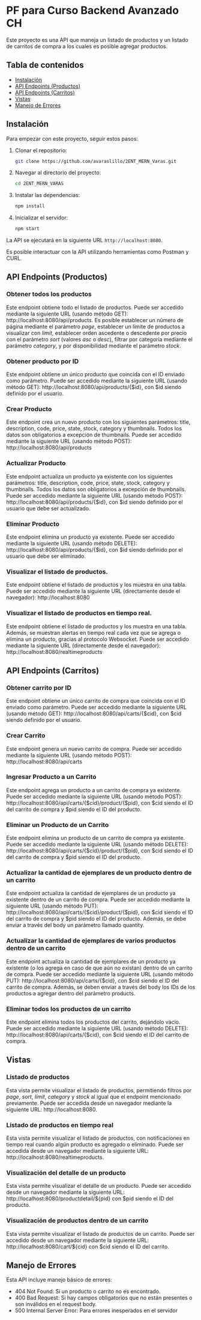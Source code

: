# PF para Curso Backend Avanzado CH

Este proyecto es una API que maneja un listado de productos y un listado de carritos de compra a los cuales es posible agregar productos.

## Tabla de contenidos

- [Instalación](#instalacion)
- [API Endpoints (Productos)](#api-endpoints-productos)
- [API Endpoints (Carritos)](#api-endpoints-carritos)
- [Vistas](#vistas)
- [Manejo de Errores](#manejo-de-errores)

## Instalación

Para empezar con este proyecto, seguir estos pasos:

1. Clonar el repositorio:

    ```bash
    git clone https://github.com/avaraslillo/2ENT_MERN_Varas.git
    ```

2. Navegar al directorio del proyecto:

    ```bash
    cd 2ENT_MERN_VARAS
    ```

3. Instalar las dependencias:

    ```bash
    npm install
    ```

5. Inicializar el servidor:

    ```bash
    npm start
    ```

La API se ejecutará en la siguiente URL `http://localhost:8080`.


Es posible interactuar con la API utilizando herramientas como Postman y CURL.

## API Endpoints (Productos)

### Obtener todos los productos

Este endpoint obtiene todo el listado de productos. Puede ser accedido mediante la siguiente URL (usando método GET): http://localhost:8080/api/products. Es posible establecer un número de página mediante el parámetro *page*, establecer un límite de productos a visualizar con *limit*, establecer orden ascedente o descedente por precio con el parámetro *sort* (valores *asc* o *desc*), filtrar por categoría mediante el parámetro *category*, y por disponibilidad mediante el parámetro *stock*.

### Obtener producto por ID

Este endpoint obtiene un único producto que coincida con el ID enviado como parámetro. Puede ser accedido mediante la siguiente URL (usando método GET): http://localhost:8080/api/products/{$id}, con $id siendo definido por el usuario.

### Crear Producto

Este endpoint crea un nuevo producto con los siguientes parámetros: title, description, code, price, state, stock, category y thumbnails. Todos los datos son obligatorios a excepción de thumbnails. Puede ser accedido mediante la siguiente URL (usando método POST): http://localhost:8080/api/products

### Actualizar Producto

Este endpoint actualiza un producto ya existente con los siguientes parámetros: title, description, code, price, state, stock, category y thumbnails. Todos los datos son obligatorios a excepción de thumbnails. Puede ser accedido mediante la siguiente URL (usando método POST): http://localhost:8080/api/products/{$id}, con $id siendo definido por el usuario que debe ser actualizado.

### Eliminar Producto

Este endpoint elimina un producto ya existente. Puede ser accedido mediante la siguiente URL (usando método DELETE): http://localhost:8080/api/products/{$id}, con $id siendo definido por el usuario que debe ser eliminado.

### Visualizar el listado de productos.

Este endpoint obtiene el listado de productos y los muestra en una tabla. Puede ser accedido mediante la siguiente URL (directamente desde el navegador): http://localhost:8080

### Visualizar el listado de productos en tiempo real.

Este endpoint obtiene el listado de productos y los muestra en una tabla. Además, se muestran alertas en tiempo real cada vez que se agrega o elimina un producto, gracias al protocolo Websocket. Puede ser accedido mediante la siguiente URL (directamente desde el navegador): http://localhost:8080/realtimeproducts

## API Endpoints (Carritos)

### Obtener carrito por ID

Este endpoint obtiene un único carrito de compra que coincida con el ID enviado como parámetro. Puede ser accedido mediante la siguiente URL (usando método GET): http://localhost:8080/api/carts/{$cid}, con $cid siendo definido por el usuario.

### Crear Carrito

Este endpoint genera un nuevo carrito de compra. Puede ser accedido mediante la siguiente URL (usando método POST): http://localhost:8080/api/carts

### Ingresar Producto a un Carrito

Este endpoint agrega un producto a un carrito de compra ya existente. Puede ser accedido mediante la siguiente URL (usando método POST): http://localhost:8080/api/carts/{$cid}/product/{$pid}, con $cid siendo el ID del carrito de compra y $pid siendo el ID del producto.

### Eliminar un Producto de un Carrito

Este endpoint elimina un producto de un carrito de compra ya existente. Puede ser accedido mediante la siguiente URL (usando método DELETE): http://localhost:8080/api/carts/{$cid}/product/{$pid}, con $cid siendo el ID del carrito de compra y $pid siendo el ID del producto.

### Actualizar la cantidad de ejemplares de un producto dentro de un carrito

Este endpoint actualiza la cantidad de ejemplares de un producto ya existente dentro de un carrito de compra. Puede ser accedido mediante la siguiente URL (usando método PUT): http://localhost:8080/api/carts/{$cid}/product/{$pid}, con $cid siendo el ID del carrito de compra y $pid siendo el ID del producto. Además, se debe enviar a través del body un parámetro llamado quantity.

### Actualizar la cantidad de ejemplares de varios productos dentro de un carrito

Este endpoint actualiza la cantidad de ejemplares de un producto ya existente (o los agrega en caso de que aún no existan) dentro de un carrito de compra. Puede ser accedido mediante la siguiente URL (usando método PUT): http://localhost:8080/api/carts/{$cid}, con $cid siendo el ID del carrito de compra. Además, se deben enviar a través del body los IDs de los productos a agregar dentro del parámetro products.

### Eliminar todos los productos de un carrito

Este endpoint elimina todos los productos del carrito, dejándolo vacío. Puede ser accedido mediante la siguiente URL (usando método DELETE): http://localhost:8080/api/carts/{$cid}, con $cid siendo el ID del carrito de compra.

## Vistas

### Listado de productos

Esta vista permite visualizar el listado de productos, permitiendo filtros por *page*, *sort*, *limit*, *category* y *stock* al igual que el endpoint mencionado previamente. Puede ser accedida desde un navegador mediante la siguiente URL: http://localhost:8080.

### Listado de productos en tiempo real

Esta vista permite visualizar el listado de productos, con notificaciones en tiempo real cuando algún producto es agregado o eliminado. Puede ser accedida desde un navegador mediante la siguiente URL: http://localhost:8080/realtimeproducts.

### Visualización del detalle de un producto

Esta vista permite visualizar el detalle de un producto. Puede ser accedido desde un navegador mediante la siguiente URL: http://localhost:8080/productdetail/${pid} con $pid siendo el ID del producto.

### Visualización de productos dentro de un carrito

Esta vista permite visualizar el listado de productos de un carrito. Puede ser accedido desde un navegador mediante la siguiente URL: http://localhost:8080/cart/${cid} con $cid siendo el ID del carrito.

## Manejo de Errores

Esta API incluye manejo básico de errores:

- 404 Not Found: Si un producto o carrito no es encontrado.
- 400 Bad Request: Si hay campos obligatorios que no están presentes o son inválidos en el request body.
- 500 Internal Server Error: Para errores inesperados en el servidor
